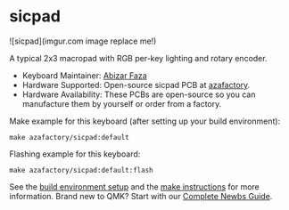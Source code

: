 # sicpad

![sicpad](imgur.com image replace me!)

A typical 2x3 macropad with RGB per-key lighting and rotary encoder.

* Keyboard Maintainer: [Abizar Faza](https://github.com/azaffaza)
* Hardware Supported: Open-source sicpad PCB at [azafactory](https://github.com/azaffaza/azafactory).
* Hardware Availability: These PCBs are open-source so you can manufacture them by yourself or order from a factory.

Make example for this keyboard (after setting up your build environment):

    make azafactory/sicpad:default

Flashing example for this keyboard:

    make azafactory/sicpad:default:flash

See the [build environment setup](https://docs.qmk.fm/#/getting_started_build_tools) and the [make instructions](https://docs.qmk.fm/#/getting_started_make_guide) for more information. Brand new to QMK? Start with our [Complete Newbs Guide](https://docs.qmk.fm/#/newbs).

